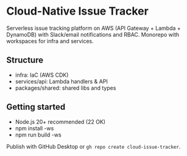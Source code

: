 ﻿# Cloud-Native Issue Tracker

Serverless issue tracking platform on AWS (API Gateway + Lambda + DynamoDB) with Slack/email notifications and RBAC. Monorepo with workspaces for infra and services.

## Structure
- infra: IaC (AWS CDK)
- services/api: Lambda handlers & API
- packages/shared: shared libs and types

## Getting started
- Node.js 20+ recommended (22 OK)
- npm install -ws
- npm run build -ws

Publish with GitHub Desktop or `gh repo create cloud-issue-tracker`.
